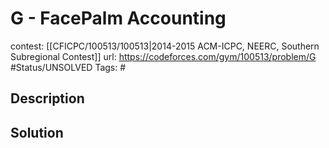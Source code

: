 # G - FacePalm Accounting

contest: [[CFICPC/100513/100513|2014-2015 ACM-ICPC, NEERC, Southern Subregional Contest]]
url: https://codeforces.com/gym/100513/problem/G
#Status/UNSOLVED
Tags: #

## Description

## Solution

